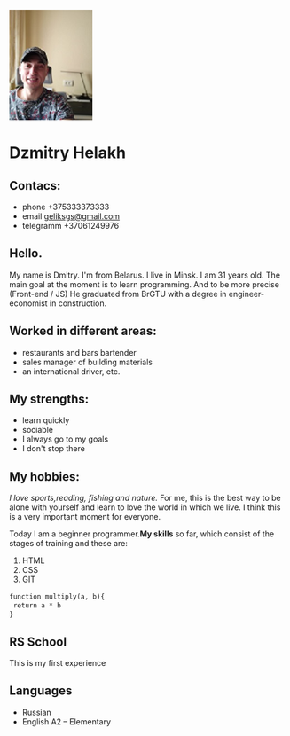 ![alt foto](/Img/fotopresent.jpg)
# Dzmitry Helakh
## Contacs:
- phone      +375333373333
- email      <geliksgs@gmail.com> 
- telegramm  +37061249976


## Hello.
 My name is Dmitry. I'm from Belarus. I live in Minsk. I am 31 years old. The main goal at the moment is to learn programming. And to be more precise \(Front-end / JS)
He graduated from BrGTU with a degree in engineer-economist in construction.


##  Worked in different areas:
+ restaurants and bars bartender
+ sales manager of building materials
+ an international driver, etc.


 ## My strengths:
 + learn quickly
 + sociable
 + I always go to my goals
 + I don't stop there


## My hobbies:


*I love sports,reading, fishing and nature.* For me, this is the best way to be alone with yourself and learn to love the world in which we live. I think this is a very important moment for everyone.


Today I am a beginner programmer.**My skills** so far, which consist of the stages of training and these are:
1. HTML
2. CSS
3. GIT


```
function multiply(a, b){
 return a * b
}
```

## RS School
This is my first experience 

## Languages
+ Russian
+ English A2 – Elementary
